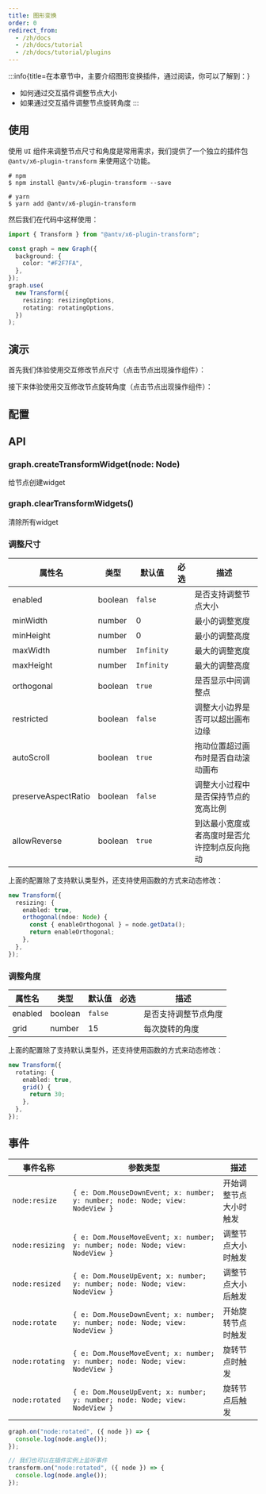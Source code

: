 ```yaml
---
title: 图形变换
order: 0
redirect_from:
  - /zh/docs
  - /zh/docs/tutorial
  - /zh/docs/tutorial/plugins
---
```


:::info{title=在本章节中，主要介绍图形变换插件，通过阅读，你可以了解到：}

- 如何通过交互插件调整节点大小
- 如果通过交互插件调整节点旋转角度
  :::

## 使用

使用 `UI` 组件来调整节点尺寸和角度是常用需求，我们提供了一个独立的插件包 `@antv/x6-plugin-transform` 来使用这个功能。

```shell
# npm
$ npm install @antv/x6-plugin-transform --save

# yarn
$ yarn add @antv/x6-plugin-transform
```

然后我们在代码中这样使用：

```ts
import { Transform } from "@antv/x6-plugin-transform";

const graph = new Graph({
  background: {
    color: "#F2F7FA",
  },
});
graph.use(
  new Transform({
    resizing: resizingOptions,
    rotating: rotatingOptions,
  })
);
```

## 演示

首先我们体验使用交互修改节点尺寸（点击节点出现操作组件）：

<code id="plugin-transform-resizing" src="@/src/tutorial/plugins/transform/resizing/index.tsx"></code>

接下来体验使用交互修改节点旋转角度（点击节点出现操作组件）：

<code id="plugin-transform-rotating" src="@/src/tutorial/plugins/transform/rotating/index.tsx"></code>

## 配置


## API

### graph.createTransformWidget(node: Node)

给节点创建widget

### graph.clearTransformWidgets()

清除所有widget

### 调整尺寸

| 属性名              | 类型    | 默认值     | 必选 | 描述                                         |
| ------------------- | ------- | ---------- | ---- | -------------------------------------------- |
| enabled             | boolean | `false`    |      | 是否支持调整节点大小                         |
| minWidth            | number  | 0          |      | 最小的调整宽度                               |
| minHeight           | number  | 0          |      | 最小的调整高度                               |
| maxWidth            | number  | `Infinity` |      | 最大的调整宽度                               |
| maxHeight           | number  | `Infinity` |      | 最大的调整高度                               |
| orthogonal          | boolean | `true`     |      | 是否显示中间调整点                           |
| restricted          | boolean | `false`    |      | 调整大小边界是否可以超出画布边缘             |
| autoScroll          | boolean | `true`     |      | 拖动位置超过画布时是否自动滚动画布           |
| preserveAspectRatio | boolean | `false`    |      | 调整大小过程中是否保持节点的宽高比例         |
| allowReverse        | boolean | `true`     |      | 到达最小宽度或者高度时是否允许控制点反向拖动 |

上面的配置除了支持默认类型外，还支持使用函数的方式来动态修改：

```ts
new Transform({
  resizing: {
    enabled: true,
    orthogonal(ndoe: Node) {
      const { enableOrthogonal } = node.getData();
      return enableOrthogonal;
    },
  },
});
```

### 调整角度

| 属性名  | 类型    | 默认值  | 必选 | 描述                 |
| ------- | ------- | ------- | ---- | -------------------- |
| enabled | boolean | `false` |      | 是否支持调整节点角度 |
| grid    | number  | 15      |      | 每次旋转的角度       |

上面的配置除了支持默认类型外，还支持使用函数的方式来动态修改：

```ts
new Transform({
  rotating: {
    enabled: true,
    grid() {
      return 30;
    },
  },
});
```

## 事件

| 事件名称        | 参数类型                                                                      | 描述                   |
| --------------- | ----------------------------------------------------------------------------- | ---------------------- |
| `node:resize`   | `{ e: Dom.MouseDownEvent; x: number; y: number; node: Node; view: NodeView }` | 开始调整节点大小时触发 |
| `node:resizing` | `{ e: Dom.MouseMoveEvent; x: number; y: number; node: Node; view: NodeView }` | 调整节点大小时触发     |
| `node:resized`  | `{ e: Dom.MouseUpEvent; x: number; y: number; node: Node; view: NodeView }`   | 调整节点大小后触发     |
| `node:rotate`   | `{ e: Dom.MouseDownEvent; x: number; y: number; node: Node; view: NodeView }` | 开始旋转节点时触发     |
| `node:rotating` | `{ e: Dom.MouseMoveEvent; x: number; y: number; node: Node; view: NodeView }` | 旋转节点时触发         |
| `node:rotated`  | `{ e: Dom.MouseUpEvent; x: number; y: number; node: Node; view: NodeView }`   | 旋转节点后触发         |

```ts
graph.on("node:rotated", ({ node }) => {
  console.log(node.angle());
});

// 我们也可以在插件实例上监听事件
transform.on("node:rotated", ({ node }) => {
  console.log(node.angle());
});
```
